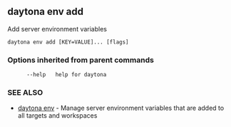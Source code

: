 ## daytona env add

Add server environment variables

```
daytona env add [KEY=VALUE]... [flags]
```

### Options inherited from parent commands

```
      --help   help for daytona
```

### SEE ALSO

* [daytona env](daytona_env.md)	 - Manage server environment variables that are added to all targets and workspaces

